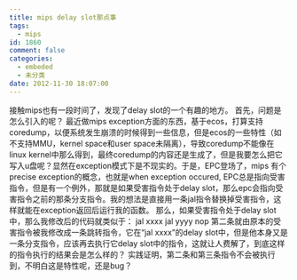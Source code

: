 ```yaml
---
title: mips delay slot那点事
tags:
  - mips
id: 1860
comment: false
categories:
  - embeded
  - 未分类
date: 2012-11-30 18:07:00
---
```


接触mips也有一段时间了，发现了delay slot的一个有趣的地方。
首先，问题是怎么引入的呢？
最近做mips exception方面的东西，基于ecos，打算支持coredump，以便系统发生崩溃的时候得到一些信息，但是ecos的一些特性（如不支持MMU，kernel space和user space未隔离），导致coredump不能像在linux kernel中那么得到，最终coredump的内容还是生成了，但是我要怎么把它写入u盘呢？显然在exception模式下是不现实的。于是，EPC登场了，mips 有个precise exception的概念，也就是when exception occured, EPC总是指向受害指令，但是有一个例外，那就是如果受害指令处于delay slot，那么epc会指向受害指令之前的那条分支指令。我的想法是直接用一条jal指令替换掉受害指令，这样就能在exception返回后运行我的函数。
那么，如果受害指令处于delay slot中，那么我修改后的代码就类似于：
jal xxxx
jal yyyy
nop
第二条就由原本的受害指令被我修改成一条跳转指令，它在“jal xxxx”的delay slot中，但是他本身又是一条分支指令，应该再去执行它delay slot中的指令，这就让人费解了，到底这样的指令执行的结果会是怎么样的？
实践证明，第二条和第三条指令不会被执行到，不明白这是特性呢，还是bug？